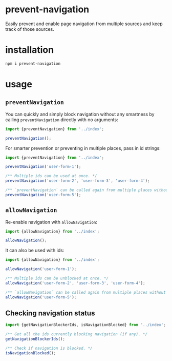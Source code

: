 # prevent-navigation

Easily prevent and enable page navigation from multiple sources and keep track of those sources.

# installation

```sh
npm i prevent-navigation
```

# usage

## `preventNavigation`

You can quickly and simply block navigation without any smartness by calling `preventNavigation` directly with no arguments:

<!-- example-link: src/readme-examples/prevention-basic.example.ts -->

```TypeScript
import {preventNavigation} from '../index';

preventNavigation();
```

For smarter prevention or preventing in multiple places, pass in id strings:

<!-- example-link: src/readme-examples/prevention-by-id.example.ts -->

```TypeScript
import {preventNavigation} from '../index';

preventNavigation('user-form-1');

/** Multiple ids can be used at once. */
preventNavigation('user-form-2', 'user-form-3', 'user-form-4');

/** `preventNavigation` can be called again from multiple places without issue. */
preventNavigation('user-form-5');
```

## `allowNavigation`

Re-enable navigation with `allowNavigation`:

<!-- example-link: src/readme-examples/allowance-basic.example.ts -->

```TypeScript
import {allowNavigation} from '../index';

allowNavigation();
```

It can also be used with ids:

<!-- example-link: src/readme-examples/allowance-by-id.example.ts -->

```TypeScript
import {allowNavigation} from '../index';

allowNavigation('user-form-1');

/** Multiple ids can be unblocked at once. */
allowNavigation('user-form-2', 'user-form-3', 'user-form-4');

/** `allowNavigation` can be called again from multiple places without issue. */
allowNavigation('user-form-5');
```

## Checking navigation status

<!-- example-link: src/readme-examples/checking.example.ts -->

```TypeScript
import {getNavigationBlockerIds, isNavigationBlocked} from '../index';

/** Get all the ids currently blocking navigation (if any). */
getNavigationBlockerIds();

/** Check if navigation is blocked. */
isNavigationBlocked();
```
